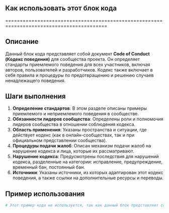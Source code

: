 ## Как использовать этот блок кода
=========================================================================================

Описание
-------------------------
Данный блок кода представляет собой документ **Code of Conduct (Кодекс поведения)** для сообщества проекта. Он определяет стандарты приемлемого поведения для всех участников, включая авторов, пользователей и разработчиков. Кодекс также включает в себя правила и процедуры по предотвращению и решению случаев ненадлежащего поведения.

Шаги выполнения
-------------------------
1. **Определение стандартов**: В этом разделе описаны примеры приемлемого и неприемлемого поведения в сообществе.
2. **Обязанности лидеров сообщества**: Определены роли и полномочия лидеров сообщества в отношении соблюдения кодекса.
3. **Область применения**: Указаны пространства и ситуации, где действует кодекс (как в онлайн-сообществах, так и при официальном представлении сообщества).
4. **Процедуры подачи жалоб**: Описан механизм подачи жалоб на нарушение кодекса и лица, которые их рассматривают.
5. **Нарушение кодекса**:  Предусмотрены последствия для нарушений кодекса, разделенные на категории: исправление, предупреждение, временный бан, постоянный бан.
6. **Источники**: Указаны источники, из которых адаптирован этот кодекс поведения, а также ссылки на дополнительные ресурсы и переводы.

Пример использования
-------------------------

```python
# Этот пример кода не используется, так как данный блок представляет собой документ, а не код.